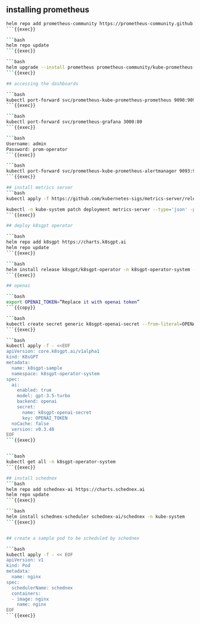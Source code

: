 
## installing prometheus

```bash
helm repo add prometheus-community https://prometheus-community.github.io/helm-charts
```{{exec}}

```bash
helm repo update
```{{exec}}

```bash
helm upgrade --install prometheus prometheus-community/kube-prometheus-stack --set prometheus.prometheusSpec.serviceMonitorSelectorNilUsesHelmValues=false --wait
```{{exec}}

## accessing the dashboards

```bash
kubectl port-forward svc/prometheus-kube-prometheus-prometheus 9090:9090
```{{exec}}

```bash
kubectl port-forward svc/prometheus-grafana 3000:80
```{{exec}}

```bash
Username: admin
Password: prom-operator
```{{exec}}

```bash
kubectl port-forward svc/prometheus-kube-prometheus-alertmanager 9093:9093
```{{exec}}

## install metrics server
```bash
kubectl apply -f https://github.com/kubernetes-sigs/metrics-server/releases/latest/download/components.yaml
```
```bash
kubectl -n kube-system patch deployment metrics-server --type='json' -p='[{"op": "add", "path": "/spec/template/spec/containers/0/args/-", "value": "--kubelet-insecure-tls"}]'
```{{exec}}

## deploy k8sgpt operator

```bash
helm repo add k8sgpt https://charts.k8sgpt.ai
helm repo update
```{{exec}}

```bash
helm install release k8sgpt/k8sgpt-operator -n k8sgpt-operator-system --create-namespace --set interplex.enabled=true --set grafanaDashboard.enabled=true --set serviceMonitor.enabled=true
```{{exec}}

## openai

```bash
export OPENAI_TOKEN=”Replace it with openai token”
```{{copy}}

```bash
kubectl create secret generic k8sgpt-openai-secret --from-literal=OPENAI_TOKEN=$OPENAI_TOKEN -n k8sgpt-operator-system
```{{exec}}

```bash
kubectl apply -f - <<EOF
apiVersion: core.k8sgpt.ai/v1alpha1
kind: K8sGPT
metadata:
  name: k8sgpt-sample
  namespace: k8sgpt-operator-system
spec:
  ai:
    enabled: true
    model: gpt-3.5-turbo
    backend: openai
    secret:
      name: k8sgpt-openai-secret
      key: OPENAI_TOKEN
  noCache: false
  version: v0.3.48
EOF
```{{exec}}


```bash
kubectl get all -n k8sgpt-operator-system
```{{exec}}

## install schednex
```bash
helm repo add schednex-ai https://charts.schednex.ai
helm repo update
```{{exec}}

```bash
helm install schednex-scheduler schednex-ai/schednex -n kube-system
```{{exec}}


## create a sample pod to be scheduled by schednex

```bash
kubectl apply -f - << EOF
apiVersion: v1
kind: Pod
metadata:
  name: nginx
spec:
  schedulerName: schednex
  containers:
  - image: nginx
    name: nginx
EOF
```{{exec}}